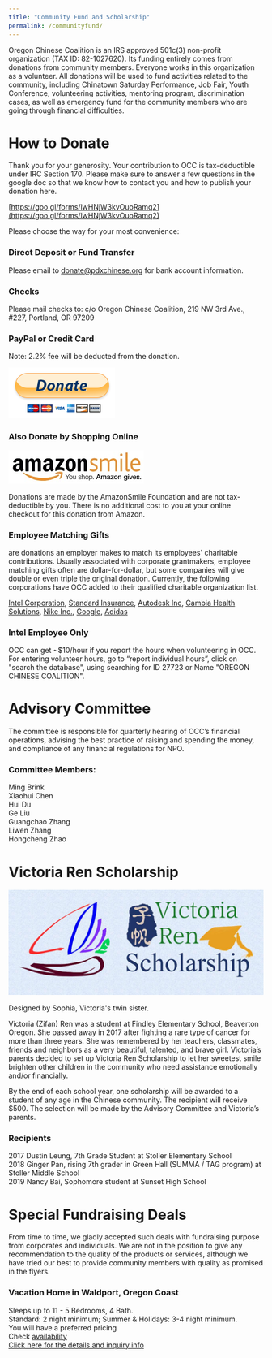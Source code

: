 ```yaml
---
title: "Community Fund and Scholarship"
permalink: /communityfund/
---
```

Oregon Chinese Coalition is an IRS approved 501c(3) non-profit organization (TAX ID: 82-1027620). Its funding entirely comes from donations from community members. Everyone works in this organization as a volunteer. All donations will be used to fund activities related to the community, including Chinatown Saturday Performance, Job Fair, Youth Conference, volunteering activities, mentoring program, discrimination cases, as well as emergency fund for the community members who are going through financial difficulties.

# How to Donate

Thank you for your generosity. Your contribution to OCC is tax-deductible under IRC Section 170. Please make sure to answer a few questions in the google doc so that we know how to contact you and how to publish your donation here.

[https://goo.gl/forms/lwHNjW3kvOuoRamq2](https://goo.gl/forms/lwHNjW3kvOuoRamq2)

Please choose the way for your most convenience:

### Direct Deposit or Fund Transfer

Please email to donate@pdxchinese.org for bank account information.

### Checks

Please mail checks to: c/o Oregon Chinese Coalition, 219 NW 3rd Ave., #227, Portland, OR 97209

### PayPal or Credit Card

Note: 2.2% fee will be deducted from the donation.

[![paypal](/assets/images/activities/paypal3.png)](https://www.paypal.com/cgi-bin/webscr?cmd=_s-xclick&hosted_button_id=GWHJ99U9AEFFN)

### Also Donate by Shopping Online

[![amazonsmile](/assets/images/activities/amazonsmile6.jpg)](https://smile.amazon.com/ch/82-1027620)

Donations are made by the AmazonSmile Foundation and are not tax-deductible by you. There is no additional cost to you at your online checkout for this donation from Amazon.

### Employee Matching Gifts

are donations an employer makes to match its employees' charitable contributions. Usually associated with corporate grantmakers, employee matching gifts often are dollar-for-dollar, but some companies will give double or even triple the original donation. Currently, the following corporations have OCC added to their qualified charitable organization list.

[Intel Corporation](https://intel.benevity.org/user/login), [Standard Insurance](https://thestandard.yourcause.com/home#/givingcampaign), [Autodesk Inc](https://doublethedonation.com/matching-gifts/autodesk-inc), [Cambia Health Solutions](https://cambiagives.benevity.org), [Nike Inc.](https://nike.benevity.org/user/login), [Google](https://google.benevity.org/user/login), [Adidas](https://adidas.benevity.org/user/login)

### Intel Employee Only

 OCC can get ~$10/hour if you report the hours when volunteering in OCC. For entering volunteer hours, go to “report individual hours”,  click on "search the database", using searching for ID 27723 or Name "OREGON CHINESE COALITION".

# Advisory Committee

The committee is responsible for quarterly hearing of OCC’s financial operations, advising the best practice of raising and spending the money, and compliance of any financial regulations for NPO.

### Committee Members:

Ming Brink  
Xiaohui Chen  
Hui Du  
Ge Liu  
Guangchao Zhang  
Liwen Zhang  
Hongcheng Zhao  

# Victoria Ren Scholarship

<p><img src="/assets/images/activities/victoria_scholarship.jpg"></p>
Designed by Sophia, Victoria's twin sister.

Victoria (Zifan) Ren was a student at Findley Elementary School, Beaverton Oregon. She passed away in 2017 after fighting a rare type of cancer for more than three years. She was remembered by her teachers, classmates, friends and neighbors as a very beautiful, talented, and brave girl. Victoria’s parents decided to set up Victoria Ren Scholarship to let her sweetest smile brighten other children in the community who need assistance emotionally and/or financially.

By the end of each school year, one scholarship will be awarded to a student of any age in the Chinese community. The recipient will receive $500. The selection will be made by the Advisory Committee and Victoria’s parents.

### Recipients

2017 Dustin Leung, 7th Grade Student at Stoller Elementary School<br/>
2018 Ginger Pan, rising 7th grader in Green Hall (SUMMA / TAG program) at Stoller Middle School<br/>
2019 Nancy Bai, Sophomore student at Sunset High School

# Special Fundraising Deals

From time to time, we gladly accepted such deals with fundraising purpose from corporates and individuals. We are not in the position to give any recommendation to the quality of the products or services, although we have tried our best to provide community members with quality as promised in the flyers.

### Vacation Home in Waldport, Oregon Coast

Sleeps up to 11 - 5 Bedrooms, 4 Bath.  
Standard: 2 night minimum; Summer & Holidays: 3-4 night minimum.  
You will have a preferred pricing  
Check [availability](https://sweethomesrentals.com/property/paradise-court?checkin=&checkout=&num_guests=2)  
[Click here for the details and inquiry info](https://docs.google.com/forms/d/e/1FAIpQLSe6O1vz82OydnkZjX2zPweaGWW1eb-O0fKW0hC06WWhn0LLuA/viewform?usp=sf_link)  
